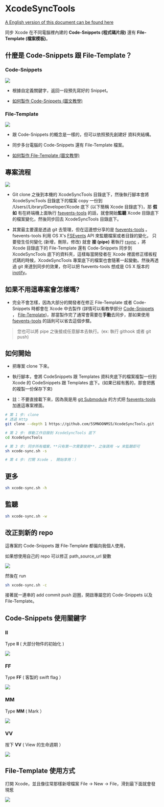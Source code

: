 # XcodeSyncTools

[A English version of this document can be found here](https://github.com/5SMNOONMS5/XcodeSyncTools/blob/master/README_EN.md)

同步 Xcode 在不同電腦裡內建的 **Code-Snippets (程式碼片段)** 還有 **File-Template (檔案模板)**。
 
## 什麼是 Code-Snippets 跟 File-Template？

### Code-Snippets

![](Imgs/git_xcode_sinppets.gif)

* 根據自定義關鍵字，返回一段預先寫好的 Snippet。

* [如何製作 Code-Snippets (圖文教學)](Tutorials/README_CS_CN.md)

### File-Template

![](Imgs/git_xcode_filetemplate.gif)

* 跟 Code-Snippets 的概念是一樣的，但可以依照預先創建好 資料夾結構。

* 同步多台電腦的 Code-Snippets 還有 File-Template 檔案。

* [如何製作 File-Template (圖文教學)](Tutorials/README_T_CN.md)

## 專案流程

![](Imgs/diagram.png)

* Git clone 之後到本機的 XcodeSyncTools 目錄底下，然後執行腳本會將 XcodeSyncTools 目錄底下的檔案 copy 一份到 /Users/<YourName>/Library/Developer/Xcode 底下 (以下簡稱 Xcode 目錄底下)，那 **假如** 有在終端機上面執行 [fsevents-tools](https://github.com/ggreer/fsevents-tools) 的話，就會開始**監聽** 
Xcode 目錄底下的檔案變化，然後同步回去 XcodeSyncTools 目錄底下。

* 其實最主要還是透過 git 去管理，但在這邊想分享的是 [fsevents-tools](https://github.com/ggreer/fsevents-tools) 。 fsevents-tools 利用 OS X's [FSEvents](https://en.wikipedia.org/wiki/FSEvents) API 來監聽檔案或者目錄的變化，
只要發生任何變化 (新增，刪除，修改) 就會 **接 (pipe)** 著執行 [rsync](https://zh.wikipedia.org/wiki/Rsync) ，將 Xcode 目錄底下的 File-Template 還有 Code-Snippets 同步到 XcodeSyncTools 底下的資料夾，這樣每當開發者在 Xcode 裡面修正樣板程式碼的時候，XcodeSyncTools 專案底下的檔案也會隨著一起變動。然後再透過 git 來達到同步的效果，你可以把 fsevents-tools 想成是 OS X 版本的 [inotify](https://zh.wikipedia.org/wiki/Inotify)。

## 如果不用這專案會怎樣嗎?

* 完全不會怎樣，因為大部分的開發者在修正 File-Template 或者 Code-Snippets 時都會在 Xcode 中去製作 (詳情可以看教學部分 [Code-Snippets](Tutorials/README_CS_CN.md) ， [File-Template](Tutorials/README_T_CN.md))，那當製作完了通常會需要在**手動**去同步，那如果使用 [fsevents-tools](https://github.com/ggreer/fsevents-tools) 的話則可以省去這個步驟。

> 您也可以將 pipe 之後接成任意腳本去執行。(ex: 執行 githook 或者 git push)

## 如何開始

* 把專案 clone 下來。
* 執行腳本，會將 CodeSnippets 跟 Templates 資料夾底下的檔案複製一份到 Xcode 的 CodeSnippets 跟 Templates 底下。(如果已經有舊的，那會把舊的複製一份保存下來)

* 註：不要直接載下來，因為我是用 [git Submodule](https://git-scm.com/book/en/v2/Git-Tools-Submodule) 的方式把 [fsevents-tools](https://github.com/ggreer/fsevents-tools) 加進這專案裡面。

```bash
# 第 1 步: clone 
# 透過 Http
git clone --depth 1 https://github.com/5SMNOONMS5/XcodeSyncTools.git

# 第 2 步: 移動工作目錄到 XcodeSyncTools 底下
cd XcodeSyncTools

# 第 3 步: 同步所有檔案，**只有第一次需要使用**，之後請用 -w 來監聽即可
sh xcode-sync.sh -s

# 第 4 步: 打開 Xcode ， 開始享用：）
```

## 更多

```bash
sh xcode-sync.sh -h
``` 

## 監聽 

```bash
sh xcode-sync.sh -w
``` 

## 改正到新的 repo

這專案的 Code-Snippets 跟 File-Template 都偏向我個人使用，

如果想使用自己的 repo 可以修正 path_source_url 變數

![](Imgs/demo_change.png)

然後在 run 

```bash
sh xcode-sync.sh -c
``` 

接著就一連串的 add commit push 迴圈，開啟專屬您的 Code-Snippets 以及 File-Template。

## Code-Snippets 使用關鍵字

### II

Type **II** ( 大部分物件的初始化 )

![](Imgs/demo_ii.png)

### FF

Type **FF** ( 客製的 swift flag ）

![](Imgs/demo_ff.png)

### MM

Type **MM** ( Mark ）

![](Imgs/demo_mm.png)

### VV

按下 **VV** ( View 的生命週期 ）

![](Imgs/demo_vv.png)

## File-Template 使用方式

打開 Xcode，並且像往常那樣新增檔案 File -> New -> File，滑到最下面就會發現惹

![](Imgs/demo_n.png)




